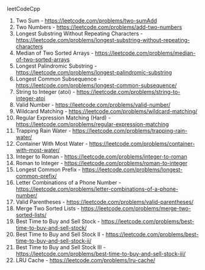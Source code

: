leetCodeCpp
1. Two Sum - https://leetcode.com/problems/two-sumAdd
2. Two Numbers - https://leetcode.com/problems/add-two-numbers
3. Longest Substring Without Repeating Characters - https://leetcode.com/problems/longest-substring-without-repeating-characters
4. Median of Two Sorted Arrays - https://leetcode.com/problems/median-of-two-sorted-arrays
5. Longest Palindromic Substring - https://leetcode.com/problems/longest-palindromic-substring
6. Longest Common Subsequence - https://leetcode.com/problems/longest-common-subsequence/
7. String to Integer (atoi) - https://leetcode.com/problems/string-to-integer-atoi
8. Valid Number - https://leetcode.com/problems/valid-number/
9. Wildcard Matching - https://leetcode.com/problems/wildcard-matching/
10. Regular Expression Matching (Hard) - https://leetcode.com/problems/regular-expression-matching
11. Trapping Rain Water - https://leetcode.com/problems/trapping-rain-water/
12. Container With Most Water - https://leetcode.com/problems/container-with-most-water/
13. Integer to Roman - https://leetcode.com/problems/integer-to-roman
14. Roman to Integer - https://leetcode.com/problems/roman-to-integer
15. Longest Common Prefix - https://leetcode.com/problems/longest-common-prefix/
16. Letter Combinations of a Phone Number - https://leetcode.com/problems/letter-combinations-of-a-phone-number/
17. Valid Parentheses - https://leetcode.com/problems/valid-parentheses/
18. Merge Two Sorted Lists - https://leetcode.com/problems/merge-two-sorted-lists/
19. Best Time to Buy and Sell Stock - https://leetcode.com/problems/best-time-to-buy-and-sell-stock/
20. Best Time to Buy and Sell Stock II - https://leetcode.com/problems/best-time-to-buy-and-sell-stock-ii/
21. Best Time to Buy and Sell Stock III - https://leetcode.com/problems/best-time-to-buy-and-sell-stock-iii/
22. LRU Cache - https://leetcode.com/problems/lru-cache/
